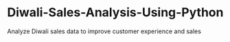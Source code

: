 # Diwali-Sales-Analysis-Using-Python
Analyze Diwali sales data to improve customer experience and sales
